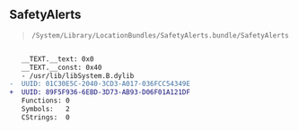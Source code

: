 ## SafetyAlerts

> `/System/Library/LocationBundles/SafetyAlerts.bundle/SafetyAlerts`

```diff

   __TEXT.__text: 0x0
   __TEXT.__const: 0x40
   - /usr/lib/libSystem.B.dylib
-  UUID: 01C30E5C-2040-3CD3-A017-036FCC54349E
+  UUID: 89F5F936-6EBD-3D73-AB93-D06F01A121DF
   Functions: 0
   Symbols:   2
   CStrings:  0

```
